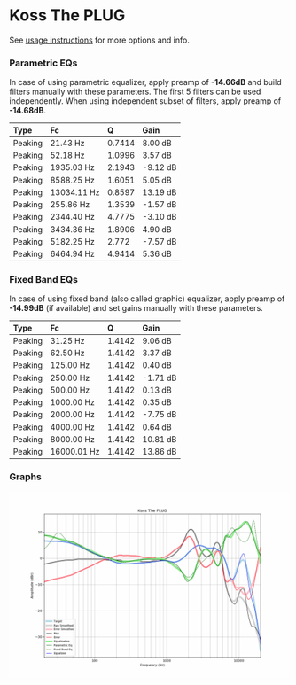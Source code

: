 # Koss The PLUG
See [usage instructions](https://github.com/jaakkopasanen/AutoEq#usage) for more options and info.

### Parametric EQs
In case of using parametric equalizer, apply preamp of **-14.66dB** and build filters manually
with these parameters. The first 5 filters can be used independently.
When using independent subset of filters, apply preamp of **-14.68dB**.

| Type    | Fc          |      Q | Gain     |
|:--------|:------------|:-------|:---------|
| Peaking | 21.43 Hz    | 0.7414 | 8.00 dB  |
| Peaking | 52.18 Hz    | 1.0996 | 3.57 dB  |
| Peaking | 1935.03 Hz  | 2.1943 | -9.12 dB |
| Peaking | 8588.25 Hz  | 1.6051 | 5.05 dB  |
| Peaking | 13034.11 Hz | 0.8597 | 13.19 dB |
| Peaking | 255.86 Hz   | 1.3539 | -1.57 dB |
| Peaking | 2344.40 Hz  | 4.7775 | -3.10 dB |
| Peaking | 3434.36 Hz  | 1.8906 | 4.90 dB  |
| Peaking | 5182.25 Hz  | 2.772  | -7.57 dB |
| Peaking | 6464.94 Hz  | 4.9414 | 5.36 dB  |

### Fixed Band EQs
In case of using fixed band (also called graphic) equalizer, apply preamp of **-14.99dB**
(if available) and set gains manually with these parameters.

| Type    | Fc          |      Q | Gain     |
|:--------|:------------|:-------|:---------|
| Peaking | 31.25 Hz    | 1.4142 | 9.06 dB  |
| Peaking | 62.50 Hz    | 1.4142 | 3.37 dB  |
| Peaking | 125.00 Hz   | 1.4142 | 0.40 dB  |
| Peaking | 250.00 Hz   | 1.4142 | -1.71 dB |
| Peaking | 500.00 Hz   | 1.4142 | 0.13 dB  |
| Peaking | 1000.00 Hz  | 1.4142 | 0.35 dB  |
| Peaking | 2000.00 Hz  | 1.4142 | -7.75 dB |
| Peaking | 4000.00 Hz  | 1.4142 | 0.64 dB  |
| Peaking | 8000.00 Hz  | 1.4142 | 10.81 dB |
| Peaking | 16000.01 Hz | 1.4142 | 13.86 dB |

### Graphs
![](./Koss%20The%20PLUG.png)